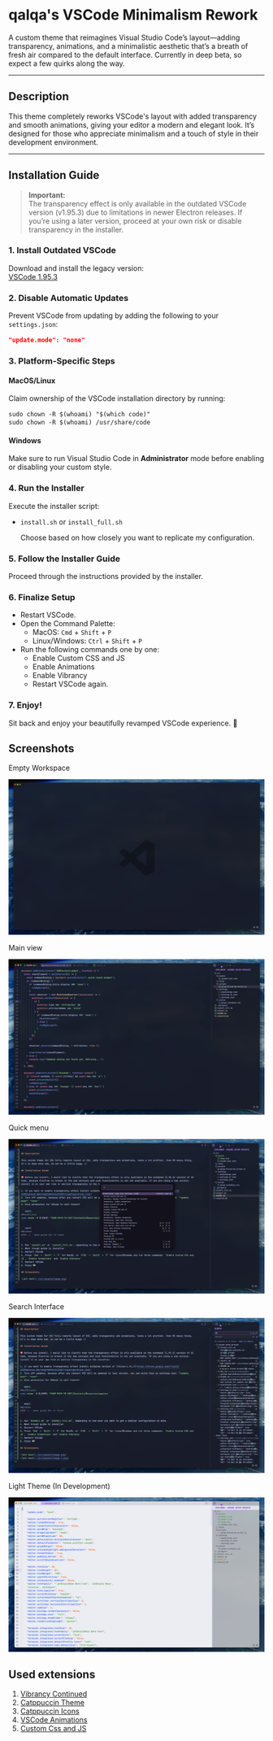 # qalqa's VSCode Minimalism Rework

A custom theme that reimagines Visual Studio Code’s layout—adding transparency, animations, and a minimalistic aesthetic that’s a breath of fresh air compared to the default interface. Currently in deep beta, so expect a few quirks along the way.

---

## Description

This theme completely reworks VSCode's layout with added transparency and smooth animations, giving your editor a modern and elegant look. It’s designed for those who appreciate minimalism and a touch of style in their development environment.

---

## Installation Guide

> **Important:**  
> The transparency effect is only available in the outdated VSCode version (v1.95.3) due to limitations in newer Electron releases. If you’re using a later version, proceed at your own risk or disable transparency in the installer.

### 1. Install Outdated VSCode

Download and install the legacy version:  
[VSCode 1.95.3](https://drive.google.com/file/d/1ED8tpUxnub-BNxfodq2fmRKtk3cPZAQ7/view?usp=drive_link)

### 2. Disable Automatic Updates

Prevent VSCode from updating by adding the following to your `settings.json`:

```json
"update.mode": "none"
```

### 3. Platform-Specific Steps

#### MacOS/Linux

Claim ownership of the VSCode installation directory by running:

```shell
sudo chown -R $(whoami) "$(which code)"
sudo chown -R $(whoami) /usr/share/code
```

#### Windows

Make sure to run Visual Studio Code in **Administrator** mode before enabling or disabling your custom style.

### 4. Run the Installer

Execute the installer script:

- `install.sh` or `install_full.sh`

  Choose based on how closely you want to replicate my configuration.

### 5. Follow the Installer Guide

Proceed through the instructions provided by the installer.

### 6. Finalize Setup

- Restart VSCode.
- Open the Command Palette:
  - MacOS: `Cmd` + `Shift` + `P`
  - Linux/Windows: `Ctrl` + `Shift` + `P`
- Run the following commands one by one:
  - Enable Custom CSS and JS
  - Enable Animations
  - Enable Vibrancy
  - Restart VSCode again.

### 7. Enjoy!

Sit back and enjoy your beautifully revamped VSCode experience. 👀

## Screenshots

Empty Workspace

![dark-empty](./src/assets/image-4.png)

Main view

![dark](./src/assets/image.png)

Quick menu

![dark-quick-menu](./src/assets/image-1.png)

Search Interface

![dark-search](./src/assets/image-2.png)

Light Theme (In Development)

![light](./src/assets/image-3.png)

## Used extensions

1.  [Vibrancy Continued](https://marketplace.visualstudio.com/items?itemName=illixion.vscode-vibrancy-continued)
2.  [Catppuccin Theme](https://marketplace.visualstudio.com/items?itemName=Catppuccin.catppuccin-vsc)
3.  [Catppuccin Icons](https://marketplace.visualstudio.com/items?itemName=Catppuccin.catppuccin-vsc-icons)
4.  [VSCode Animations](https://marketplace.visualstudio.com/items?itemName=BrandonKirbyson.vscode-animations)
5.  [Custom Css and JS](https://marketplace.visualstudio.com/items?itemName=be5invis.vscode-custom-css)
